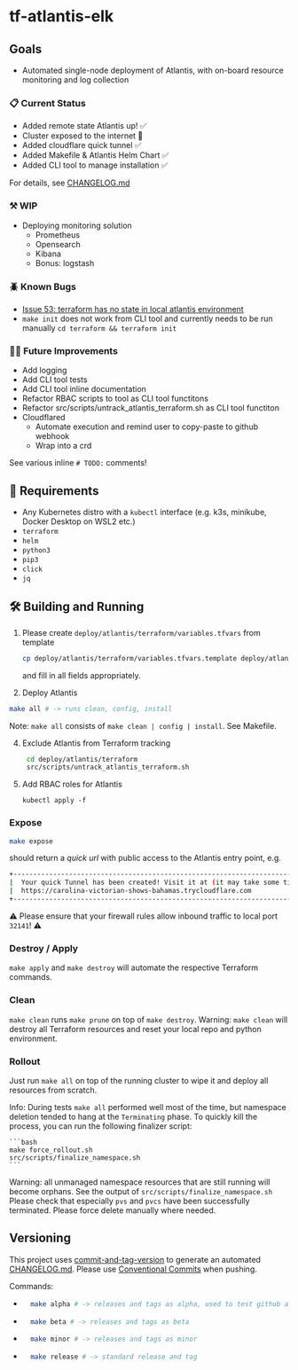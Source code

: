 # tf-atlantis-elk

## Goals

* Automated single-node deployment of Atlantis, with on-board resource monitoring and log collection

### 📋 Current Status

* Added remote state
Atlantis up! ✅
* Cluster exposed to the internet 🎉
* Added cloudflare quick tunnel ✅
* Added Makefile & Atlantis Helm Chart ✅
* Added CLI tool to manage installation ✅

For details, see [CHANGELOG.md](CHANGELOG.md)

### ⚒️ WIP

* Deploying monitoring solution
    * Prometheus
    * Opensearch
    * Kibana
    * Bonus: logstash

### 🪲 Known Bugs

* [Issue 53: terraform has no state in local atlantis environment](https://github.com/blackopslab/tf-atlantis-elk/issues/53)
* `make init` does not work from CLI tool and currently needs to be run manually `cd terraform && terraform init`

### 🧑‍🏭 Future Improvements

* Add logging
* Add CLI tool tests
* Add CLI tool inline documentation
* Refactor RBAC scripts to tool as CLI tool functitons
* Refactor src/scripts/untrack_atlantis_terraform.sh as CLI tool functiton
* Cloudflared
    * Automate execution and remind user to copy-paste to github webhook
    * Wrap into a crd

See various inline `# TODO:` comments!

## 🫡 Requirements

* Any Kubernetes distro with a `kubectl` interface (e.g. k3s, minikube, Docker Desktop on WSL2 etc.)
* `terraform`
* `helm`
* `python3`
* `pip3`
* `click`
* `jq`

## 🛠️ Building and Running

1. Please create `deploy/atlantis/terraform/variables.tfvars` from template
    ```bash
    cp deploy/atlantis/terraform/variables.tfvars.template deploy/atlantis/terraform/variables.tfvars
    ```
    and fill in all fields appropriately.

2. Deploy Atlantis

```bash
make all # -> runs clean, config, install
```
Note: `make all` consists of `make clean | config | install`. See Makefile.


4. Exclude Atlantis from Terraform tracking
   ```bash
    cd deploy/atlantis/terraform
    src/scripts/untrack_atlantis_terraform.sh
   ```

5. Add RBAC roles for Atlantis
   ```
   kubectl apply -f
   ```


### Expose

```bash
make expose
```
should return a *quick url* with public access to the Atlantis entry point, e.g.
```bash
+--------------------------------------------------------------------------------------------+
|  Your quick Tunnel has been created! Visit it at (it may take some time to be reachable):  |
|  https://carolina-victorian-shows-bahamas.trycloudflare.com                                |
+--------------------------------------------------------------------------------------------+
```

⚠️ Please ensure that your firewall rules allow inbound traffic to local port `32141`! ⚠️

### Destroy / Apply

`make apply` and `make destroy` will automate the respective Terraform commands.

### Clean

`make clean` runs `make prune` on top of `make destroy`.
Warning: `make clean` will destroy all Terraform resources and reset your local repo and python environment.

### Rollout

Just run `make all` on top of the running cluster to wipe it and deploy all resources from scratch.

Info: During tests `make all` performed well most of the time, but namespace deletion tended to hang at the `Terminating` phase.
To quickly kill the process, you can run the following finalizer script:

    ```bash
    make force_rollout.sh
    src/scripts/finalize_namespace.sh
    ```
   Warning: all unmanaged namespace resources that are still running will become orphans. See the output of `src/scripts/finalize_namespace.sh`
   Please check that especially `pvs` and `pvcs` have been successfully terminated. Please force delete manually where needed.


## Versioning

This project uses [commit-and-tag-version](https://github.com/absolute-version/commit-and-tag-version) to generate an automated [CHANGELOG.md](CHANGELOG.md).
Please use [Conventional Commits](https://www.conventionalcommits.org/en/v1.0.0/#summary) when pushing.

Commands:

* ```bash
    make alpha # -> releases and tags as alpha, used to test github actions
    ```


* ```bash
    make beta # -> releases and tags as beta
    ```

* ```bash
    make minor # -> releases and tags as minor
    ```

* ```bash
    make release # -> standard release and tag
    ```
